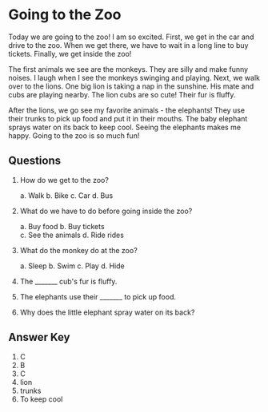 # Going to the Zoo

Today we are going to the zoo! I am so excited. First, we get in the car and drive to the zoo. When we get there, we have to wait in a long line to buy tickets. Finally, we get inside the zoo!

The first animals we see are the monkeys. They are silly and make funny noises. I laugh when I see the monkeys swinging and playing. Next, we walk over to the lions. One big lion is taking a nap in the sunshine. His mate and cubs are playing nearby. The lion cubs are so cute! Their fur is fluffy.

After the lions, we go see my favorite animals - the elephants! They use their trunks to pick up food and put it in their mouths. The baby elephant sprays water on its back to keep cool. Seeing the elephants makes me happy. Going to the zoo is so much fun!

## Questions

1. How do we get to the zoo?

   a. Walk
   b. Bike
   c. Car
   d. Bus

2. What do we have to do before going inside the zoo?

   a. Buy food
   b. Buy tickets  
   c. See the animals
   d. Ride rides

3. What do the monkey do at the zoo?

   a. Sleep
   b. Swim
   c. Play
   d. Hide

4. The _______ cub's fur is fluffy.

5. The elephants use their _______ to pick up food.

6. Why does the little elephant spray water on its back?

## Answer Key

1. C
2. B
3. C
4. lion
5. trunks
6. To keep cool
